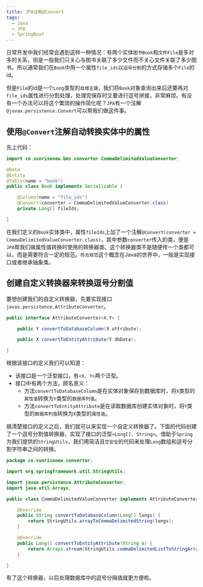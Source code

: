 ```yaml
---
title: JPA注解@Convert
tags:
  - Java
  - JPA
  - SpringBoot
---
```


日常开发中我们经常会遇到这样一种情况：有两个实体`图书Book`和`文件File`是多对多的关系，但是一般我们只关心与图书关联了多少文件而不关心文件关联了多少图书。所以通常我们在`Book`中用一个属性`file_ids`以`逗号分割`的方式存储多个`File`的id。

但是`File`的id是一个`Long`类型的`自增主键`，我们将`Book`对象查询出来后还要再对`file_ids`属性进行分割处理，处理完保存时又要进行逗号拼接，非常麻烦。有没有一个办法可以将这个繁琐的操作简化呢？`JPA`有一个注解`@javax.persistence.Convert`可以帮我们做这件事。
<!-- more -->
## 使用`@Convert`注解自动转换实体中的属性

先上代码：

``` java
import cn.sunrisenew.bms.converter.CommaDelimitedValueConverter;

@Data
@Entity
@Table(name = "book")
public class Book implements Serializable {

    @Column(name = "file_ids")
    @Convert(converter = CommaDelimitedValueConverter.class)
    private Long[] fileIds;

}
```

在我们定义的`Book`实体类中，属性`fileIds`上加了一个注解`@Convert(converter = CommaDelimitedValueConverter.class)`，其中参数`converter`传入的类，便是`JPA`帮我们做属性值转换时使用的转换器类。这个转换器类不是随便传一个类都可以，而是需要符合一定的规范。`符合规范`这个概念在Java的世界中，一般是实现接口或者继承抽象类。

## 创建自定义转换器来转换逗号分割值

要想创建我们的自定义转换器，先要实现接口`javax.persistence.AttributeConverter`。

``` java
public interface AttributeConverter<X,Y> {

    public Y convertToDatabaseColumn(X attribute);

    public X convertToEntityAttribute(Y dbData);

}
```

根据该接口的定义我们可以知道：

- 该接口是一个泛型接口，有`<X, Y>`两个泛型。
- 接口中有两个方法，顾名思义：
  - 方法`convertToDatabaseColumn`是在实体对象保存到数据库时，将`X`类型的`属性值`转换为`Y`类型的`数据库列值`。
  - 方法`convertToEntityAttribute`是在读取数据库创建实体对象时，将`Y`类型的`数据库列值`转换为`X`类型的`属性值`。

搞清楚接口的定义之后，我们就可以来实现一个自定义转换器了。下面的代码创建了一个逗号分割值转换器，实现了接口的泛型`<Long[], String>`。借助于`Spring`为我们提供的`StringUtils`，我们用简洁且`空安全`的代码来处理`Long`数组和逗号分割字符串之间的转换。

``` java
package cn.sunrisenew.converter;

import org.springframework.util.StringUtils;

import javax.persistence.AttributeConverter;
import java.util.Arrays;

public class CommaDelimitedValueConverter implements AttributeConverter<Long[], String> {

    @Override
    public String convertToDatabaseColumn(Long[] longs) {
        return StringUtils.arrayToCommaDelimitedString(longs);
    }

    @Override
    public Long[] convertToEntityAttribute(String s) {
        return Arrays.stream(StringUtils.commaDelimitedListToStringArray(s)).map(Long::valueOf).toArray(Long[]::new);
    }

}
```

有了这个转换器，以后处理数据库中的逗号分隔值就更方便啦。
